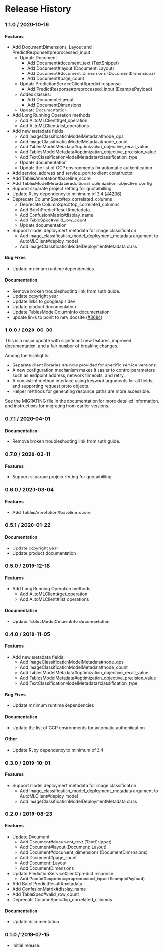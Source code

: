 # Release History

### 1.1.0 / 2020-10-16

#### Features

* Add DocumentDimensions, Layout and PredictResponse#preprocessed_input
  * Update Document
    * Add Document#document_text (TextSnippet)
    * Add Document#layout (Document::Layout)
    * Add Document#document_dimensions (DocumentDimensions)
    * Add Document#page_count
  * Update PredictionServiceClient#predict response
    * Add PredictResponse#preprocessed_input (ExamplePayload)
  * Added classes:
    * Add Document::Layout
    * Add DocumentDimensions
  * Update Documentation
* Add Long Running Operation methods
  * Add AutoMLClient#get_operation
  * Add AutoMLClient#list_operations
* Add new metadata fields
  * Add ImageClassificationModelMetadata#node_qps
  * Add ImageClassificationModelMetadata#node_count
  * Add TablesModelMetadata#optimization_objective_recall_value
  * Add TablesModelMetadata#optimization_objective_precision_value
  * Add TextClassificationModelMetadata#classification_type
  * Update documentation
  * Update the list of GCP environments for automatic authentication
* Add service_address and service_port to client constructor
* Add TablesAnnotation#baseline_score
* Add TablesModelMetadata#additional_optimization_objective_config
* Support separate project setting for quota/billing
* Update Ruby dependency to minimum of 2.4 ([#4206](https://www.github.com/googleapis/google-cloud-ruby/issues/4206))
* Deprecate ColumnSpec#top_correlated_columns
  * Deprecate ColumnSpec#top_correlated_columns
  * Add BatchPredictResult#metadata.
  * Add ConfusionMatrix#display_name
  * Add TableSpec#valid_row_count
  * Update documentation
* Support model deployment metadata for image classification
  * Add image_classification_model_deployment_metadata argument to AutoMLClient#deploy_model
  * Add ImageClassificationModelDeploymentMetadata class

#### Bug Fixes

* Update minimum runtime dependencies

#### Documentation

* Remove broken troubleshooting link from auth guide.
* Update copyright year
* Update links to googleapis.dev
* Update product documentation
* Update TablesModelColumnInfo documentation
* update links to point to new docsite ([#3684](https://www.github.com/googleapis/google-cloud-ruby/issues/3684))

### 1.0.0 / 2020-06-30

This is a major update with significant new features, improved documentation, and a fair number of breaking changes.

Among the highlights:

* Separate client libraries are now provided for specific service versions.
* A new configuration mechanism makes it easier to control parameters such as endpoint address, network timeouts, and retry.
* A consistent method interface using keyword arguments for all fields, and supporting request proto objects.
* Helper methods for generating resource paths are more accessible.

See the MIGRATING file in the documentation for more detailed information, and instructions for migrating from earlier versions.

### 0.7.1 / 2020-04-01

#### Documentation

* Remove broken troubleshooting link from auth guide.

### 0.7.0 / 2020-03-11

#### Features

* Support separate project setting for quota/billing

### 0.6.0 / 2020-03-04

#### Features

* Add TablesAnnotation#baseline_score

### 0.5.1 / 2020-01-22

#### Documentation

* Update copyright year
* Update product documentation

### 0.5.0 / 2019-12-18

#### Features

* Add Long Running Operation methods
  * Add AutoMLClient#get_operation
  * Add AutoMLClient#list_operations

#### Documentation

* Update TablesModelColumnInfo documentation

### 0.4.0 / 2019-11-05

#### Features

* Add new metadata fields
  * Add ImageClassificationModelMetadata#node_qps
  * Add ImageClassificationModelMetadata#node_count
  * Add TablesModelMetadata#optimization_objective_recall_value
  * Add TablesModelMetadata#optimization_objective_precision_value
  * Add TextClassificationModelMetadata#classification_type

#### Bug Fixes

* Update minimum runtime dependencies

#### Documentation

* Update the list of GCP environments for automatic authentication

#### Other

* Update Ruby dependency to minimum of 2.4

### 0.3.0 / 2019-10-01

#### Features

* Support model deployment metadata for image classification
  * Add image_classification_model_deployment_metadata argument to AutoMLClient#deploy_model
  * Add ImageClassificationModelDeploymentMetadata class

### 0.2.0 / 2019-08-23

#### Features

* Update Document
  * Add Document#document_text (TextSnippet)
  * Add Document#layout (Document::Layout)
  * Add Document#document_dimensions (DocumentDimensions)
  * Add Document#page_count
  * Add Document::Layout
  * Add DocumentDimensions
* Update PredictionServiceClient#predict response
  * Add PredictResponse#preprocessed_input (ExamplePayload)
* Add BatchPredictResult#metadata.
* Add ConfusionMatrix#display_name
* Add TableSpec#valid_row_count
* Deprecate ColumnSpec#top_correlated_columns

#### Documentation

* Update documentation

### 0.1.0 / 2019-07-15

* Initial release.
